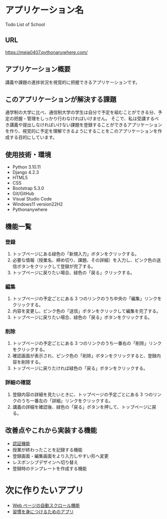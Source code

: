 # アプリケーション名

Todo List of School

## URL

https://meia0407.pythonanywhere.com/

## アプリケーション概要

講義や課題の進捗状況を視覚的に把握できるアプリケーションです。

## このアプリケーションが解決する課題

通学制の大学に比べ、通信制大学の学生は自分で予定を組むことができる分、予定の把握・管理をしっかり行わなければいけません。
そこで、私は受講するべき講義や提出しなければいけない課題を登録することができるアプリケーションを作り、視覚的に予定を理解できるようにすることをこのアプリケーションを作成する目的にしています。

## 使用技術・環境

- Python 3.10.11
- Django 4.2.3
- HTML5
- CSS
- Bootstrap 5.3.0
- Git/GitHub
- Visual Studio Code
- Windows11 version22H2
- Pythonanywhere

## 機能一覧

### 登録

1. トップページにある緑色の「新規入力」ボタンをクリックする。
2. 必要な情報（授業名、締め切り、課題、その詳細）を入力し、ピンク色の送信ボタンをクリックして登録が完了する。
3. トップページに戻りたい場合、緑色の「戻る」クリックする。

### 編集

1. トップページの予定ごとにある 3 つのリンクのうち中央の「編集」リンクをクリックする。
2. 内容を変更し、ピンク色の「送信」ボタンをクリックして編集を完了する。
3. トップページに戻りたい場合、緑色の「戻る」ボタンをクリックする。

### 削除

1. トップページの予定ごとにある 3 つのリンクのうち一番右の「削除」リンクをクリックする。
2. 確認画面が表示され、ピンク色の「削除」ボタンをクリックすると、登録内容を削除する。
3. トップページに戻りたければ緑色の「戻る」ボタンをクリックする。

### 詳細の確認

1. 登録内容の詳細を見たいときに、トップページの予定ごとにある 3 つのリンクのうち一番左の「詳細」リンクをクリックする。
2. 講義の詳細を確認後、緑色の「戻る」ボタンを押して、トップページに戻る。

## 改善点やこれから実装する機能

- [認証機能](https://github.com/meia0407/school_timetable)
- 授業が終わったことを記録する機能
- 登録画面・編集画面をより入力しやすい形へ変更
- レスポンシブデザインへ切り替え
- 登録時のテンプレートを作成する機能

# 次に作りたいアプリ

- [Web ページの自動スクロール機能](https://github.com/meia0407/scroll)
- [習慣を身につけるためのアプリ](https://github.com/meia0407/continuous_recording)
